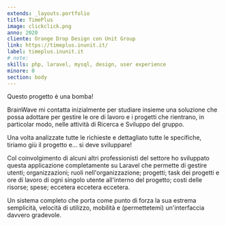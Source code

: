```yaml
---
extends: _layouts.portfolio
title: TimePlus
image: clickclick.png
anno: 2020
cliente: Orange Drop Design con Unit Group
link: https://timeplus.inunit.it/
label: timeplus.inunit.it
# note: 
skills: php, laravel, mysql, design, user experience
minore: 0
section: body
---
```


Questo progetto è una bomba!

BrainWave mi contatta inizialmente per studiare insieme una soluzione che possa adottare per gestire le ore di lavoro e i progetti che rientrano, in particolar modo, nelle attività di Ricerca e Sviluppo del gruppo.

Una volta analizzate tutte le richieste e dettagliato tutte le specifiche, tiriamo giù il progetto e... si deve sviluppare!

Col coinvolgimento di alcuni altri professionisti del settore ho sviluppato questa applicazione completamente su Laravel che permette di gestire utenti; organizzazioni; ruoli nell'organizzazione; progetti; task dei progetti e ore di lavoro di ogni singolo utente all'interno del progetto; costi delle risorse; spese; eccetera eccetera eccetera.

Un sistema completo che porta come punto di forza la sua estrema semplicità, velocità di utilizzo, mobilità e (permettetemi) un'interfaccia davvero gradevole.